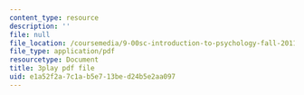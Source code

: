 ```yaml
---
content_type: resource
description: ''
file: null
file_location: /coursemedia/9-00sc-introduction-to-psychology-fall-2011/e1a52f2a7c1ab5e713bed24b5e2aa097_syXplPKQb_o.pdf
file_type: application/pdf
resourcetype: Document
title: 3play pdf file
uid: e1a52f2a-7c1a-b5e7-13be-d24b5e2aa097
---
```

